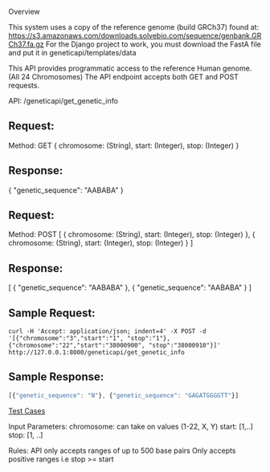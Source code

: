 Overview

This system uses a copy of the reference genome (build GRCh37) found at: https://s3.amazonaws.com/downloads.solvebio.com/sequence/genbank.GRCh37.fa.gz
For the Django project to work, you must download the FastA file and put it in geneticapi/templates/data

This API provides programmatic access to the reference Human genome. (All 24 Chromosomes)
The API endpoint accepts both GET and POST requests.

API: /geneticapi/get_genetic_info 

Request:
--------
Method: GET 
{
 chromosome: (String),
 start: (Integer),
 stop: (Integer)
}

Response: 
--------- 
{
    "genetic_sequence": "AABABA"
}


Request:
--------
Method: POST 
[
    {
     chromosome: (String),
     start: (Integer),
     stop: (Integer)
    },
    {
     chromosome: (String),
     start: (Integer),
     stop: (Integer)
    }
]

Response: 
--------- 
[
    {
        "genetic_sequence": "AABABA"
    },
    {
        "genetic_sequence": "AABABA"
    }
]

Sample Request:
------------ 
```shell
curl -H 'Accept: application/json; indent=4' -X POST -d '[{"chromosome":"3","start":"1", "stop":"1"}, {"chromosome":"22","start":"38000900", "stop":"38000910"}]' http://127.0.0.1:8000/geneticapi/get_genetic_info
```

Sample Response:
-------------
```javascript
[{"genetic_sequence": "N"}, {"genetic_sequence": "GAGATGGGGTT"}]
```

[Test Cases](https://github.com/ShayanArman/Genetic-Sequencer-Using-FastA-Parser/blob/master/tests.md)

Input Parameters: 
chromosome: can take on values (1-22, X, Y)
start: [1,..]
stop: [1, ..]

Rules: 
API only accepts ranges of up to 500 base pairs 
Only accepts positive ranges i.e stop >= start  
